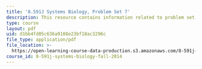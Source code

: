 ```yaml
---
title: '8.591J Systems Biology, Problem Set 7'
description: This resource contains information related to problem set 7.
type: course
layout: pdf
uid: d1bb4fd05c636a9108e23bf18ac3296c
file_type: application/pdf
file_location: >-
  https://open-learning-course-data-production.s3.amazonaws.com/8-591j-systems-biology-fall-2014/d1bb4fd05c636a9108e23bf18ac3296c_MIT8_591JF14_ProblemSet7.pdf
course_id: 8-591j-systems-biology-fall-2014
---
```

